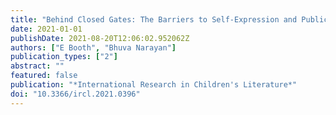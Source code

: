 ```yaml
---
title: "Behind Closed Gates: The Barriers to Self-Expression and Publication for Australian Young Adult Authors of OwnVoices Fiction"
date: 2021-01-01
publishDate: 2021-08-20T12:06:02.952062Z
authors: ["E Booth", "Bhuva Narayan"]
publication_types: ["2"]
abstract: ""
featured: false
publication: "*International Research in Children's Literature*"
doi: "10.3366/ircl.2021.0396"
---
```


